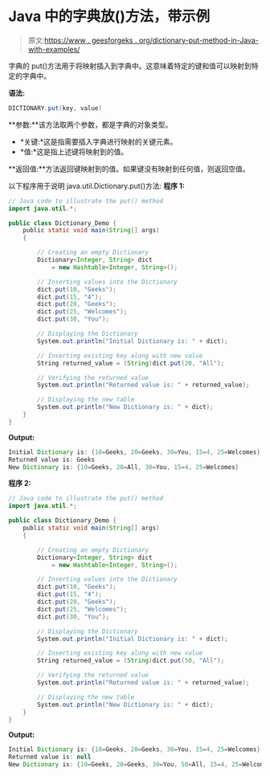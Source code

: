 # Java 中的字典放()方法，带示例

> 原文:[https://www . geesforgeks . org/dictionary-put-method-in-Java-with-examples/](https://www.geeksforgeeks.org/dictionary-put-method-in-java-with-examples/)

字典的 put()方法用于将映射插入到字典中。这意味着特定的键和值可以映射到特定的字典中。

**语法:**

```java
DICTIONARY.put(key, value)
```

**参数:**该方法取两个参数，都是字典的对象类型。

*   *关键:*这是指需要插入字典进行映射的关键元素。
*   *值:*这是指上述键将映射到的值。

**返回值:**方法返回键映射到的值。如果键没有映射到任何值，则返回空值。

以下程序用于说明 java.util.Dictionary.put()方法:
**程序 1:**

```java
// Java code to illustrate the put() method
import java.util.*;

public class Dictionary_Demo {
    public static void main(String[] args)
    {

        // Creating an empty Dictionary
        Dictionary<Integer, String> dict
            = new Hashtable<Integer, String>();

        // Inserting values into the Dictionary
        dict.put(10, "Geeks");
        dict.put(15, "4");
        dict.put(20, "Geeks");
        dict.put(25, "Welcomes");
        dict.put(30, "You");

        // Displaying the Dictionary
        System.out.println("Initial Dictionary is: " + dict);

        // Inserting existing key along with new value
        String returned_value = (String)dict.put(20, "All");

        // Verifying the returned value
        System.out.println("Returned value is: " + returned_value);

        // Displaying the new table
        System.out.println("New Dictionary is: " + dict);
    }
}
```

**Output:**

```java
Initial Dictionary is: {10=Geeks, 20=Geeks, 30=You, 15=4, 25=Welcomes}
Returned value is: Geeks
New Dictionary is: {10=Geeks, 20=All, 30=You, 15=4, 25=Welcomes}

```

**程序 2:**

```java
// Java code to illustrate the put() method
import java.util.*;

public class Dictionary_Demo {
    public static void main(String[] args)
    {

        // Creating an empty Dictionary
        Dictionary<Integer, String> dict
            = new Hashtable<Integer, String>();

        // Inserting values into the Dictionary
        dict.put(10, "Geeks");
        dict.put(15, "4");
        dict.put(20, "Geeks");
        dict.put(25, "Welcomes");
        dict.put(30, "You");

        // Displaying the Dictionary
        System.out.println("Initial Dictionary is: " + dict);

        // Inserting existing key along with new value
        String returned_value = (String)dict.put(50, "All");

        // Verifying the returned value
        System.out.println("Returned value is: " + returned_value);

        // Displaying the new table
        System.out.println("New Dictionary is: " + dict);
    }
}
```

**Output:**

```java
Initial Dictionary is: {10=Geeks, 20=Geeks, 30=You, 15=4, 25=Welcomes}
Returned value is: null
New Dictionary is: {10=Geeks, 20=Geeks, 30=You, 50=All, 15=4, 25=Welcomes}

```